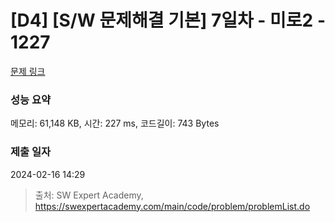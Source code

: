# [D4] [S/W 문제해결 기본] 7일차 - 미로2 - 1227 

[문제 링크](https://swexpertacademy.com/main/code/problem/problemDetail.do?contestProbId=AV14wL9KAGkCFAYD) 

### 성능 요약

메모리: 61,148 KB, 시간: 227 ms, 코드길이: 743 Bytes

### 제출 일자

2024-02-16 14:29



> 출처: SW Expert Academy, https://swexpertacademy.com/main/code/problem/problemList.do